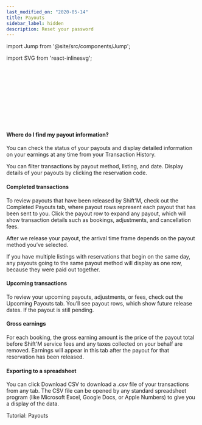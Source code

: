```yaml
---
last_modified_on: "2020-05-14"
title: Payouts
sidebar_label: hidden
description: Reset your password
---
```


import Jump from '@site/src/components/Jump';

import SVG from 'react-inlinesvg';

<SVG src="/img/shutterstock_464181098-min.svg" />

#### Where do I find my payout information?
You can check the status of your payouts and display detailed information on your earnings at any time from your Transaction History.

You can filter transactions by payout method, listing, and date. Display details of your payouts by clicking the reservation code.

#### Completed transactions
To review payouts that have been released by Shift'M, check out the Completed Payouts tab, where payout rows represent each payout that has been sent to you. Click the payout row to expand any payout, which will show transaction details such as bookings, adjustments, and cancellation fees.

After we release your payout, the arrival time frame depends on the payout method you’ve selected.

If you have multiple listings with reservations that begin on the same day, any payouts going to the same payout method will display as one row, because they were paid out together.

#### Upcoming transactions
To review your upcoming payouts, adjustments, or fees, check out the Upcoming Payouts tab. You’ll see payout rows, which show future release dates. If the payout is still pending.

#### Gross earnings
For each booking, the gross earning amount is the price of the payout total before Shift'M service fees and any taxes collected on your behalf are removed. Earnings will appear in this tab after the payout for that reservation has been released.

#### Exporting to a spreadsheet
You can click Download CSV to download a .csv file of your transactions from any tab. The CSV file can be opened by any standard spreadsheet program (like Microsoft Excel, Google Docs, or Apple Numbers) to give you a display of the data.

<Jump to="/guides/advanced/payments/">Tutorial: Payouts</Jump>
